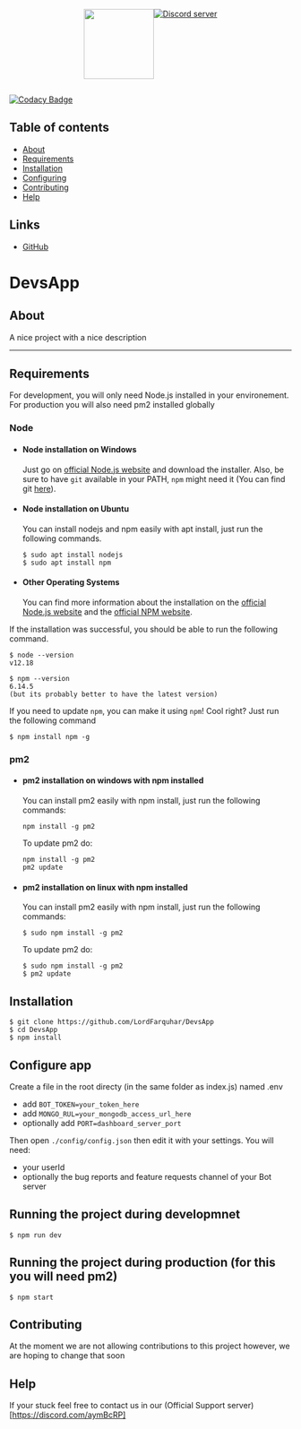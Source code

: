 <div style="display: flex;justify-content: center;">
  <br />
  <p>
    <img src="https://github.com/LordFarquhar/DevsApp/blob/master/res/devsbot500x500.png?raw=true" width="125" height="125"/>
  </p>
  <br />
  <p>
    <a href="https://discord.io/joinDevs"><img src="https://discord.com/api/guilds/711189052371501107/widget.png?style=banner3" alt="Discord server" /></a>
  </p>
</div>

[![Codacy Badge](https://app.codacy.com/project/badge/Grade/313bb7e106b84a9aad93d464808903fb)](https://www.codacy.com?utm_source=github.com&amp;utm_medium=referral&amp;utm_content=LordFarquhar/DevsApp&amp;utm_campaign=Badge_Grade)

## Table of contents

- [About](#about)
- [Requirements](#requirements)
- [Installation](#installation)
- [Configuring](#configure-app)
- [Contributing](#contributing)
- [Help](#help)

## Links

- [GitHub](https://github.com/LordFarquhar/DevsApp/)

# DevsApp

## About

A nice project with a nice description

---
## Requirements

For development, you will only need Node.js installed in your environement.
For production you will also need pm2 installed globally

### Node
- #### Node installation on Windows

  Just go on [official Node.js website](https://nodejs.org/) and download the installer.
Also, be sure to have `git` available in your PATH, `npm` might need it (You can find git [here](https://git-scm.com/)).

- #### Node installation on Ubuntu

  You can install nodejs and npm easily with apt install, just run the following commands.

      $ sudo apt install nodejs
      $ sudo apt install npm

- #### Other Operating Systems
  You can find more information about the installation on the [official Node.js website](https://nodejs.org/) and the [official NPM website](https://npmjs.org/).

If the installation was successful, you should be able to run the following command.

    $ node --version
    v12.18
    
    $ npm --version
    6.14.5
    (but its probably better to have the latest version)

If you need to update `npm`, you can make it using `npm`! Cool right? Just run the following command

    $ npm install npm -g

### pm2
- #### pm2 installation on windows with npm installed

  You can install pm2 easily with npm install, just run the following commands:

      npm install -g pm2
      
  To update pm2 do:
  
      npm install -g pm2
      pm2 update

- #### pm2 installation on linux with npm installed

  You can install pm2 easily with npm install, just run the following commands:
    
      $ sudo npm install -g pm2
      
  To update pm2 do:
  
      $ sudo npm install -g pm2
      $ pm2 update

## Installation

    $ git clone https://github.com/LordFarquhar/DevsApp
    $ cd DevsApp
    $ npm install

## Configure app

Create a file in the root directy (in the same folder as index.js) named .env
 - add `BOT_TOKEN=your_token_here`
 - add `MONGO_RUL=your_mongodb_access_url_here`
 - optionally add `PORT=dashboard_server_port`

Then open `./config/config.json` then edit it with your settings. You will need:

- your userId
- optionally the bug reports and feature requests channel of your Bot server

## Running the project during developmnet

    $ npm run dev

## Running the project during production (for this you will need pm2)

    $ npm start
 
## Contributing

At the moment we are not allowing contributions to this project however, we are hoping to change that soon

## Help

If your stuck feel free to contact us in our (Official Support server)[https://discord.com/aymBcRP]
